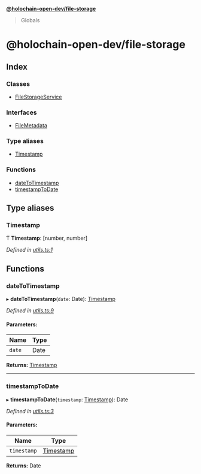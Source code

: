 **[@holochain-open-dev/file-storage](README.md)**

> Globals

# @holochain-open-dev/file-storage

## Index

### Classes

* [FileStorageService](classes/filestorageservice.md)

### Interfaces

* [FileMetadata](interfaces/filemetadata.md)

### Type aliases

* [Timestamp](globals.md#timestamp)

### Functions

* [dateToTimestamp](globals.md#datetotimestamp)
* [timestampToDate](globals.md#timestamptodate)

## Type aliases

### Timestamp

Ƭ  **Timestamp**: [number, number]

*Defined in [utils.ts:1](https://github.com/holochain-open-dev/file-storage-module/blob/2366d1f/ui/src/utils.ts#L1)*

## Functions

### dateToTimestamp

▸ **dateToTimestamp**(`date`: Date): [Timestamp](globals.md#timestamp)

*Defined in [utils.ts:9](https://github.com/holochain-open-dev/file-storage-module/blob/2366d1f/ui/src/utils.ts#L9)*

#### Parameters:

Name | Type |
------ | ------ |
`date` | Date |

**Returns:** [Timestamp](globals.md#timestamp)

___

### timestampToDate

▸ **timestampToDate**(`timestamp`: [Timestamp](globals.md#timestamp)): Date

*Defined in [utils.ts:3](https://github.com/holochain-open-dev/file-storage-module/blob/2366d1f/ui/src/utils.ts#L3)*

#### Parameters:

Name | Type |
------ | ------ |
`timestamp` | [Timestamp](globals.md#timestamp) |

**Returns:** Date
